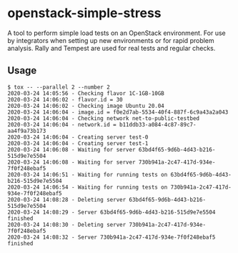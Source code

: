 # openstack-simple-stress

A tool to perform simple load tests on an OpenStack environment. For use by integrators
when setting up new environments or for rapid problem analysis. Rally and Tempest are
used for real tests and regular checks.

## Usage

```
$ tox -- --parallel 2 --number 2
2020-03-24 14:05:56 - Checking flavor 1C-1GB-10GB
2020-03-24 14:06:02 - flavor.id = 30
2020-03-24 14:06:02 - Checking image Ubuntu 20.04
2020-03-24 14:06:04 - image.id = f0e2d7ab-5534-40f4-887f-6c9a43a2a043
2020-03-24 14:06:04 - Checking network net-to-public-testbed
2020-03-24 14:06:04 - network.id = b11ddb33-a084-4c87-89c7-aa4f9a73b173
2020-03-24 14:06:04 - Creating server test-0
2020-03-24 14:06:04 - Creating server test-1
2020-03-24 14:06:08 - Waiting for server 63bd4f65-9d6b-4d43-b216-515d9e7e5504
2020-03-24 14:06:08 - Waiting for server 730b941a-2c47-417d-934e-7f0f248ebaf5
2020-03-24 14:06:51 - Waiting for running tests on 63bd4f65-9d6b-4d43-b216-515d9e7e5504
2020-03-24 14:06:54 - Waiting for running tests on 730b941a-2c47-417d-934e-7f0f248ebaf5
2020-03-24 14:08:28 - Deleting server 63bd4f65-9d6b-4d43-b216-515d9e7e5504
2020-03-24 14:08:29 - Server 63bd4f65-9d6b-4d43-b216-515d9e7e5504 finished
2020-03-24 14:08:30 - Deleting server 730b941a-2c47-417d-934e-7f0f248ebaf5
2020-03-24 14:08:32 - Server 730b941a-2c47-417d-934e-7f0f248ebaf5 finished
```
